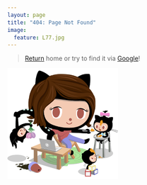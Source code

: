```yaml
---
layout: page
title: "404: Page Not Found"
image:
  feature: L77.jpg
---  
```


> [Return][1] home or try to find it via [Google][2]!

![octocat][3]

[1]: /
[2]: http://www.google.com
[3]: /images/momtocat.png
